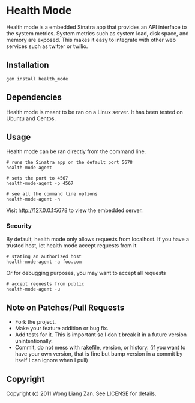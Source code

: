 # Health Mode

Health mode is a embedded Sinatra app that provides an API interface to the system metrics. System metrics such as system load, disk space, and memory are exposed. This makes it easy to integrate with other web services such as twitter or twilio.

## Installation

    gem install health_mode

## Dependencies

Health mode is meant to be ran on a Linux server. It has been tested on Ubuntu and Centos.

## Usage

Health mode can be ran directly from the command line.

    # runs the Sinatra app on the default port 5678
    health-mode-agent

    # sets the port to 4567
    health-mode-agent -p 4567

    # see all the command line options
    health-mode-agent -h

Visit http://127.0.0.1:5678 to view the embedded server.

### Security

By default, health mode only allows requests from localhost. If you have a trusted host, let health mode accept requests from it

    # stating an authorized host
    health-mode-agent -a foo.com

Or for debugging purposes, you may want to accept all requests

    # accept requests from public
    health-mode-agent -u

## Note on Patches/Pull Requests

* Fork the project.
* Make your feature addition or bug fix.
* Add tests for it. This is important so I don't break it in a future version unintentionally.
* Commit, do not mess with rakefile, version, or history.
  (if you want to have your own version, that is fine but bump version in a commit by itself I can ignore when I pull)

## Copyright

Copyright (c) 2011 Wong Liang Zan. See LICENSE for details.

